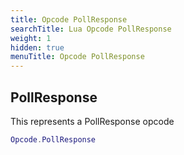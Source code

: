 ```yaml
---
title: Opcode PollResponse
searchTitle: Lua Opcode PollResponse
weight: 1
hidden: true
menuTitle: Opcode PollResponse
---
```

## PollResponse

This represents a PollResponse opcode
```lua
Opcode.PollResponse
```